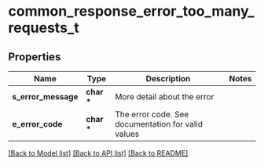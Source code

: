 # common_response_error_too_many_requests_t

## Properties
Name | Type | Description | Notes
------------ | ------------- | ------------- | -------------
**s_error_message** | **char \*** | More detail about the error | 
**e_error_code** | **char \*** | The error code. See documentation for valid values | 

[[Back to Model list]](../README.md#documentation-for-models) [[Back to API list]](../README.md#documentation-for-api-endpoints) [[Back to README]](../README.md)


